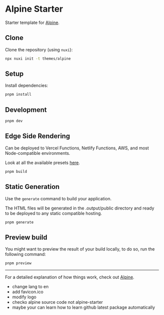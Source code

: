 # Alpine Starter

Starter template for [Alpine](https://alpine.nuxt.space).

## Clone

Clone the repository (using `nuxi`):

```bash
npx nuxi init -t themes/alpine
```

## Setup

Install dependencies:

```bash
pnpm install
```

## Development

```bash
pnpm dev
```

## Edge Side Rendering

Can be deployed to Vercel Functions, Netlify Functions, AWS, and most Node-compatible environments.

Look at all the available presets [here](https://v3.nuxtjs.org/guide/deploy/presets).

```bash
pnpm build
```

## Static Generation

Use the `generate` command to build your application.

The HTML files will be generated in the .output/public directory and ready to be deployed to any static compatible hosting.

```bash
pnpm generate
```

## Preview build

You might want to preview the result of your build locally, to do so, run the following command:

```bash
pnpm preview
```

---

For a detailed explanation of how things work, check out [Alpine](https://alpine.nuxt.space).

- change lang to en
- add favicon.ico
- modify logo
- checko alpine source code not alpine-starter
- maybe your can learn how to learn github latest package automatically
